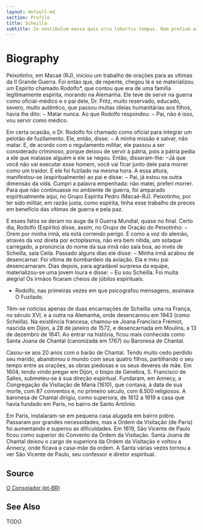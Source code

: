 ```yaml
---
layout: default-md
section: Profile
title: Scheilla
subtitle: In vestibulum massa quis arcu lobortis tempus. Nam pretium arcu in odio vulputate luctus.
---
```


# Biography
Peixotinho, em Macaé (RJ), iniciou um trabalho de orações para as vítimas da II Grande Guerra. Foi então que, de repente, chegou lá e se materializou um Espírito chamado Rodolfo*, que contou que era de uma família legitimamente espírita, morando na Alemanha. Ele teve de servir na guerra como oficial-médico e o pai dele, Dr. Fritz, muito reservado, educado, severo, muito autêntico, que passou muitas ideias humanitárias aos filhos, havia lhe dito: − Matar nunca. Ao que Rodolfo respondeu: − Pai, não é isso, vou servir como médico.

Em certa ocasião, o Dr. Rodolfo foi chamado como oficial para integrar um pelotão de fuzilamento. Ele, então, disse: − A minha missão é salvar, não matar. E, de acordo com o regulamento militar, ele passou a ser considerado criminoso, porque deixou de servir à pátria, pois a pátria pedia a ele que matasse alguém e ele se negou. Então, disseram-lhe: −Já que você não vai executar esse homem, você vai ficar junto dele para morrer como um traidor. E ele foi fuzilado na mesma hora. A essa altura, manifestou-se (espiritualmente) ao pai e disse: − Pai, já estou na outra dimensão da vida. Cumpri a palavra empenhada: não matei, preferi morrer. Para que não continuasse no ambiente de guerra, foi amparado espiritualmente aqui, no Grupo Espírita Pedro (Macaé-RJ). Peixotinho, por ter sido militar, em razão justa, como espírita, tinha esse trabalho de preces em benefício das vítimas de guerra e pela paz.

E esses fatos se deram no auge da II Guerra Mundial, quase no final. Certo dia, Rodolfo (Espírito) disse, assim, no Grupo de Oração do Peixotinho: − Orem por minha irmã, ela está correndo perigo. E como a voz do alemão, através da voz direta por ectoplasmia, não era bem nítida, um sotaque carregado, a pronúncia do nome da sua irmã não saía boa, ao invés de Scheilla, saía Ceila. Passado alguns dias ele disse: − Minha irmã acabou de desencarnar. Foi vítima de bombardeio da aviação. Ela e meu pai desencarnaram. Dias depois, para agradável surpresa da equipe, materializou-se uma jovem loura e disse: − Eu sou Scheilla. Foi muita alegria! Os irmãos ficaram cheios de júbilos espirituais.

* Rodolfo, nas primeiras vezes em que psicografou mensagens, assinava O Fuzilado.

Têm-se notícias apenas de duas encarnações de Scheilla: uma na França, no século XVI, e a outra na Alemanha, onde desencarnou em 1943 (como Scheilla). Na existência francesa, chamou-se Joana Francisca Frémiot, nascida em Dijon, a 28 de janeiro de 1572, e desencarnada em Moulins, a 13 de dezembro de 1641. Ao entrar na história, ficou mais conhecida como Santa Joana de Chantal (canonizada em 1767) ou Baronesa de Chantal.

Casou-se aos 20 anos com o barão de Chantal. Tendo muito cedo perdido seu marido, abandonou o mundo com seus quatro filhos, partilhando o seu tempo entre as orações, as obras piedosas e os seus deveres de mãe. Em 1604, tendo vindo pregar em Dijon, o bispo de Genebra, S. Francisco de Salles, submeteu-se à sua direção espiritual. Fundaram, em Annecy, a Congregação da Visitação de Maria (1610), que contava, à data de sua morte, com 87 conventos e, no primeiro século, com 6.500 religiosos. A baronesa de Chantal dirigiu, como superiora, de 1612 a 1619 a casa que havia fundado em Paris, no bairro de Santo Antônio.

Em Paris, instalaram-se em pequena casa alugada em bairro pobre. Passaram por grandes necessidades, mas a Ordem da Visitação (de Paris) foi aumentando e superou as dificuldades. Em 1619, São Vicente de Paulo ficou como superior do Convento da Ordem da Visitação. Santa Joana de Chantal deixou o cargo de superiora da Ordem da Visitação e voltou a Annecy, onde ficava a casa-mãe da ordem. A Santa várias vezes tornou a ver São Vicente de Paulo, seu confessor e diretor espiritual.


## Source
[O Consolador (pt-BR)](http://www.oconsolador.com.br/linkfixo/biografias/scheilla.html)

## See Also
TODO